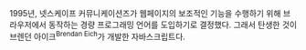 1995년, 넷스케이프 커뮤니케이션즈가 웹페이지의 보조적인 기능을 수행하기 위해 브라우저에서 동작하는 경량 프로그래밍 언어를 도입하기로 결정했다.
그래서 탄생한 것이 브렌던 아이크<sup>Brendan Eich</sup>가 개발한 자바스크립트다.
